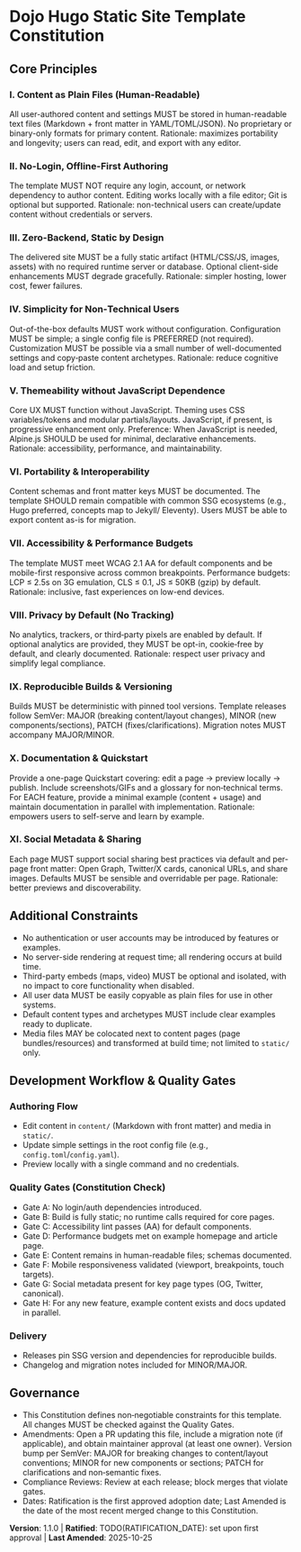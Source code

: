 <!--
Sync Impact Report
- Version change: 1.0.0 → 1.1.0
- Modified principles:
  - IV. Simplicity for Non‑Technical Users (config preference clarified)
  - V. Themeability without JavaScript Dependence (Alpine.js preference)
  - VII. Accessibility & Performance Budgets (explicit mobile support)
  - X. Documentation & Quickstart (examples per feature + parallel docs)
- Added principles:
  - XI. Social Metadata & Sharing
- Added constraints:
  - Colocated page resources supported (not only `static/`)
- Templates requiring updates:
  - ⚠ .specify/templates/spec-template.md (add mobile/social/example/docs prompts)
  - ⚠ .specify/templates/tasks-template.md (include tasks for examples, docs, social meta)
  - ⚠ .specify/templates/plan-template.md (note Alpine.js as preferred enhancement)
  - ⚠ .specify/templates/commands/* (directory missing; cannot verify)
- Follow-up TODOs:
  - TODO(RATIFICATION_DATE): Original adoption date unknown; set when first approved by maintainers
-->

# Dojo Hugo Static Site Template Constitution

## Core Principles

### I. Content as Plain Files (Human-Readable)

All user-authored content and settings MUST be stored in human-readable text files
(Markdown + front matter in YAML/TOML/JSON). No proprietary or binary-only formats
for primary content. Rationale: maximizes portability and longevity; users can read,
edit, and export with any editor.

### II. No-Login, Offline-First Authoring

The template MUST NOT require any login, account, or network dependency to author
content. Editing works locally with a file editor; Git is optional but supported.
Rationale: non-technical users can create/update content without credentials or servers.

### III. Zero-Backend, Static by Design

The delivered site MUST be a fully static artifact (HTML/CSS/JS, images, assets) with
no required runtime server or database. Optional client-side enhancements MUST degrade
gracefully. Rationale: simpler hosting, lower cost, fewer failures.

### IV. Simplicity for Non‑Technical Users

Out-of-the-box defaults MUST work without configuration. Configuration MUST be simple;
a single config file is PREFERRED (not required). Customization MUST be possible via a
small number of well-documented settings and copy‑paste content archetypes. Rationale:
reduce cognitive load and setup friction.

### V. Themeability without JavaScript Dependence

Core UX MUST function without JavaScript. Theming uses CSS variables/tokens and
modular partials/layouts. JavaScript, if present, is progressive enhancement only.
Preference: When JavaScript is needed, Alpine.js SHOULD be used for minimal, declarative
enhancements. Rationale: accessibility, performance, and maintainability.

### VI. Portability & Interoperability

Content schemas and front matter keys MUST be documented. The template SHOULD remain
compatible with common SSG ecosystems (e.g., Hugo preferred, concepts map to Jekyll/
Eleventy). Users MUST be able to export content as-is for migration.

### VII. Accessibility & Performance Budgets

The template MUST meet WCAG 2.1 AA for default components and be mobile-first responsive
across common breakpoints. Performance budgets: LCP ≤ 2.5s on 3G emulation, CLS ≤ 0.1,
JS ≤ 50KB (gzip) by default. Rationale: inclusive, fast experiences on low-end devices.

### VIII. Privacy by Default (No Tracking)

No analytics, trackers, or third‑party pixels are enabled by default. If optional
analytics are provided, they MUST be opt-in, cookie‑free by default, and clearly
documented. Rationale: respect user privacy and simplify legal compliance.

### IX. Reproducible Builds & Versioning

Builds MUST be deterministic with pinned tool versions. Template releases follow
SemVer: MAJOR (breaking content/layout changes), MINOR (new components/sections),
PATCH (fixes/clarifications). Migration notes MUST accompany MAJOR/MINOR.

### X. Documentation & Quickstart

Provide a one-page Quickstart covering: edit a page → preview locally → publish.
Include screenshots/GIFs and a glossary for non‑technical terms. For EACH feature,
provide a minimal example (content + usage) and maintain documentation in parallel
with implementation. Rationale: empowers users to self-serve and learn by example.

### XI. Social Metadata & Sharing

Each page MUST support social sharing best practices via default and per-page
front matter: Open Graph, Twitter/X cards, canonical URLs, and share images. Defaults
MUST be sensible and overridable per page. Rationale: better previews and discoverability.

## Additional Constraints

- No authentication or user accounts may be introduced by features or examples.
- No server-side rendering at request time; all rendering occurs at build time.
- Third-party embeds (maps, video) MUST be optional and isolated, with no impact
  to core functionality when disabled.
- All user data MUST be easily copyable as plain files for use in other systems.
- Default content types and archetypes MUST include clear examples ready to duplicate.
- Media files MAY be colocated next to content pages (page bundles/resources) and
  transformed at build time; not limited to `static/` only.

## Development Workflow & Quality Gates

### Authoring Flow

- Edit content in `content/` (Markdown with front matter) and media in `static/`.
- Update simple settings in the root config file (e.g., `config.toml`/`config.yaml`).
- Preview locally with a single command and no credentials.

### Quality Gates (Constitution Check)

- Gate A: No login/auth dependencies introduced.
- Gate B: Build is fully static; no runtime calls required for core pages.
- Gate C: Accessibility lint passes (AA) for default components.
- Gate D: Performance budgets met on example homepage and article page.
- Gate E: Content remains in human-readable files; schemas documented.
- Gate F: Mobile responsiveness validated (viewport, breakpoints, touch targets).
- Gate G: Social metadata present for key page types (OG, Twitter, canonical).
- Gate H: For any new feature, example content exists and docs updated in parallel.

### Delivery

- Releases pin SSG version and dependencies for reproducible builds.
- Changelog and migration notes included for MINOR/MAJOR.

## Governance

- This Constitution defines non‑negotiable constraints for this template. All changes
  MUST be checked against the Quality Gates.
- Amendments: Open a PR updating this file, include a migration note (if applicable),
  and obtain maintainer approval (at least one owner). Version bump per SemVer:
  MAJOR for breaking changes to content/layout conventions; MINOR for new components
  or sections; PATCH for clarifications and non‑semantic fixes.
- Compliance Reviews: Review at each release; block merges that violate gates.
- Dates: Ratification is the first approved adoption date; Last Amended is the date
  of the most recent merged change to this Constitution.

**Version**: 1.1.0 | **Ratified**: TODO(RATIFICATION_DATE): set upon first approval | **Last Amended**: 2025-10-25
 
